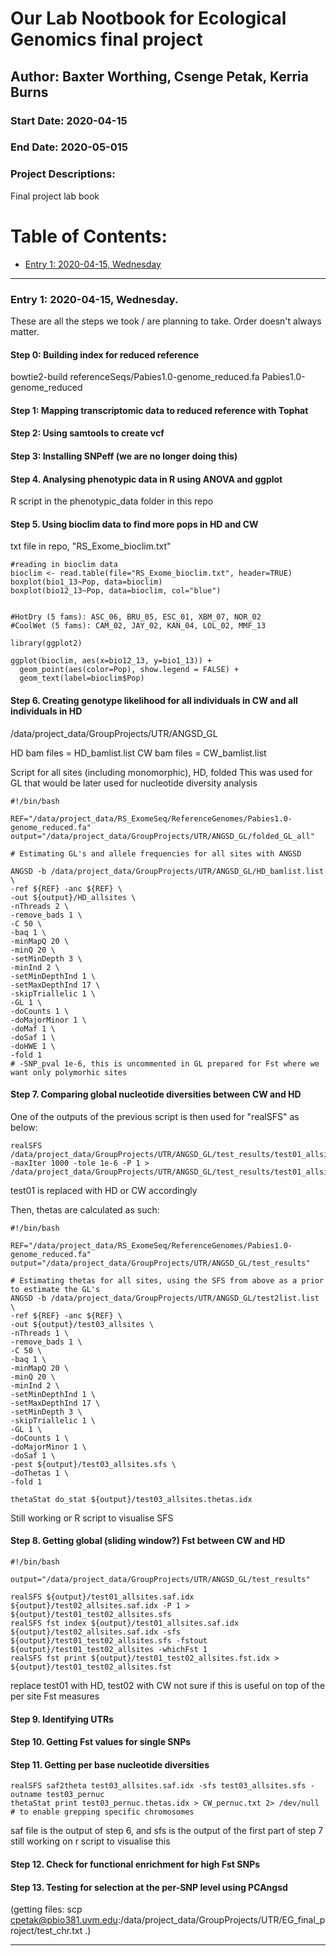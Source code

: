 # Our Lab Nootbook for Ecological Genomics final project

## Author: Baxter Worthing, Csenge Petak, Kerria Burns

### Start Date: 2020-04-15
### End Date: 2020-05-015
### Project Descriptions:   
Final project lab book


# Table of Contents:   
* [Entry 1: 2020-04-15, Wednesday](#id-section1)


------    
<div id='id-section1'/>   


### Entry 1: 2020-04-15, Wednesday.   
These are all the steps we took / are planning to take. Order doesn't always matter.

#### Step 0: Building index for reduced reference

bowtie2-build referenceSeqs/Pabies1.0-genome_reduced.fa Pabies1.0-genome_reduced

#### Step 1: Mapping transcriptomic data to reduced reference with Tophat

#### Step 2: Using samtools to create vcf

#### Step 3: Installing SNPeff (we are no longer doing this)

#### Step 4. Analysing phenotypic data in R using ANOVA and ggplot

R script in the phenotypic_data folder in this repo

#### Step 5. Using bioclim data to find more pops in HD and CW

txt file in repo, "RS_Exome_bioclim.txt"

``````
#reading in bioclim data
bioclim <- read.table(file="RS_Exome_bioclim.txt", header=TRUE)
boxplot(bio1_13~Pop, data=bioclim)
boxplot(bio12_13~Pop, data=bioclim, col="blue")


#HotDry (5 fams): ASC_06, BRU_05, ESC_01, XBM_07, NOR_02
#CoolWet (5 fams): CAM_02, JAY_02, KAN_04, LOL_02, MMF_13

library(ggplot2)

ggplot(bioclim, aes(x=bio12_13, y=bio1_13)) + 
  geom_point(aes(color=Pop), show.legend = FALSE) +
  geom_text(label=bioclim$Pop)
``````

#### Step 6. Creating genotype likelihood for all individuals in CW and all individuals in HD

/data/project_data/GroupProjects/UTR/ANGSD_GL

HD bam files = HD_bamlist.list
CW bam files = CW_bamlist.list

Script for all sites (including monomorphic), HD, folded
This was used for GL that would be later used for nucleotide diversity analysis
``````
#!/bin/bash

REF="/data/project_data/RS_ExomeSeq/ReferenceGenomes/Pabies1.0-genome_reduced.fa"
output="/data/project_data/GroupProjects/UTR/ANGSD_GL/folded_GL_all"

# Estimating GL's and allele frequencies for all sites with ANGSD

ANGSD -b /data/project_data/GroupProjects/UTR/ANGSD_GL/HD_bamlist.list \
-ref ${REF} -anc ${REF} \
-out ${output}/HD_allsites \
-nThreads 2 \
-remove_bads 1 \
-C 50 \
-baq 1 \
-minMapQ 20 \
-minQ 20 \
-setMinDepth 3 \
-minInd 2 \
-setMinDepthInd 1 \
-setMaxDepthInd 17 \
-skipTriallelic 1 \
-GL 1 \
-doCounts 1 \
-doMajorMinor 1 \
-doMaf 1 \
-doSaf 1 \
-doHWE 1 \
-fold 1
# -SNP_pval 1e-6, this is uncommented in GL prepared for Fst where we want only polymorhic sites

``````

#### Step 7. Comparing global nucleotide diversities between CW and HD

One of the outputs of the previous script is then used for "realSFS" as below:
``````
realSFS /data/project_data/GroupProjects/UTR/ANGSD_GL/test_results/test01_allsites.saf.idx -maxIter 1000 -tole 1e-6 -P 1 > /data/project_data/GroupProjects/UTR/ANGSD_GL/test_results/test01_allsites.sfs
``````
test01 is replaced with HD or CW accordingly

Then, thetas are calculated as such:
``````
#!/bin/bash

REF="/data/project_data/RS_ExomeSeq/ReferenceGenomes/Pabies1.0-genome_reduced.fa"
output="/data/project_data/GroupProjects/UTR/ANGSD_GL/test_results"

# Estimating thetas for all sites, using the SFS from above as a prior to estimate the GL's
ANGSD -b /data/project_data/GroupProjects/UTR/ANGSD_GL/test2list.list \
-ref ${REF} -anc ${REF} \
-out ${output}/test03_allsites \
-nThreads 1 \
-remove_bads 1 \
-C 50 \
-baq 1 \
-minMapQ 20 \
-minQ 20 \
-minInd 2 \
-setMinDepthInd 1 \
-setMaxDepthInd 17 \
-setMinDepth 3 \
-skipTriallelic 1 \
-GL 1 \
-doCounts 1 \
-doMajorMinor 1 \
-doSaf 1 \
-pest ${output}/test03_allsites.sfs \
-doThetas 1 \
-fold 1

thetaStat do_stat ${output}/test03_allsites.thetas.idx
``````
Still working or R script to visualise SFS

#### Step 8. Getting global (sliding window?) Fst between CW and HD

``````
#!/bin/bash

output="/data/project_data/GroupProjects/UTR/ANGSD_GL/test_results"

realSFS ${output}/test01_allsites.saf.idx ${output}/test02_allsites.saf.idx -P 1 > ${output}/test01_test02_allsites.sfs
realSFS fst index ${output}/test01_allsites.saf.idx ${output}/test02_allsites.saf.idx -sfs ${output}/test01_test02_allsites.sfs -fstout ${output}/test01_test02_allsites -whichFst 1
realSFS fst print ${output}/test01_test02_allsites.fst.idx > ${output}/test01_test02_allsites.fst
``````
replace test01 with HD, test02 with CW
not sure if this is useful on top of the per site Fst measures

#### Step 9. Identifying UTRs

#### Step 10. Getting Fst values for single SNPs

#### Step 11. Getting per base nucleotide diversities

``````
realSFS saf2theta test03_allsites.saf.idx -sfs test03_allsites.sfs -outname test03_pernuc
thetaStat print test03_pernuc.thetas.idx > CW_pernuc.txt 2> /dev/null # to enable grepping specific chromosomes
``````
saf file is the output of step 6, and sfs is the output of the first part of step 7
still working on r script to visualise this

#### Step 12. Check for functional enrichment for high Fst SNPs

#### Step 13. Testing for selection at the per-SNP level using PCAngsd

(getting files: scp cpetak@pbio381.uvm.edu:/data/project_data/GroupProjects/UTR/EG_final_project/test_chr.txt .)

------    
